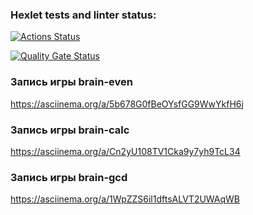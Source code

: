 ### Hexlet tests and linter status:

[![Actions Status](https://github.com/SedaMelkhi/backend-project-44/actions/workflows/hexlet-check.yml/badge.svg)](https://github.com/SedaMelkhi/backend-project-44/actions)

[![Quality Gate Status](https://sonarcloud.io/api/project_badges/measure?project=SedaMelkhi_backend-project-44&metric=alert_status)](https://sonarcloud.io/project/overview?id=SedaMelkhi_backend-project-44)

### Запись игры brain-even
https://asciinema.org/a/5b678G0fBeOYsfGG9WwYkfH6j

### Запись игры brain-calc
https://asciinema.org/a/Cn2yU108TV1Cka9y7yh9TcL34

### Запись игры brain-gcd
https://asciinema.org/a/1WpZZS6il1dftsALVT2UWAqWB